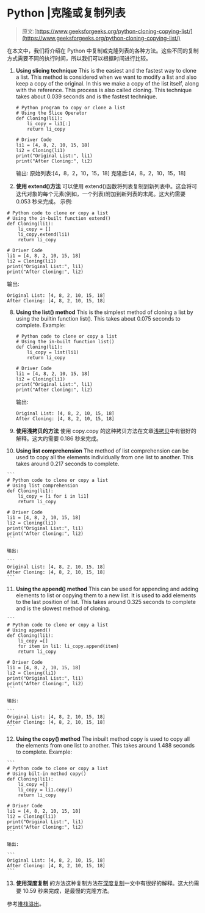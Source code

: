 # Python |克隆或复制列表

> 原文:[https://www.geeksforgeeks.org/python-cloning-copying-list/](https://www.geeksforgeeks.org/python-cloning-copying-list/)

在本文中，我们将介绍在 Python 中复制或克隆列表的各种方法。这些不同的复制方式需要不同的执行时间，所以我们可以根据时间进行比较。

1.  **Using slicing technique**
    This is the easiest and the fastest way to clone a list. This method is considered when we want to modify a list and also keep a copy of the original. In this we make a copy of the list itself, along with the reference. This process is also called cloning. This technique takes about 0.039 seconds and is the fastest technique.

    ```
    # Python program to copy or clone a list
    # Using the Slice Operator
    def Cloning(li1):
        li_copy = li1[:]
        return li_copy

    # Driver Code
    li1 = [4, 8, 2, 10, 15, 18]
    li2 = Cloning(li1)
    print("Original List:", li1)
    print("After Cloning:", li2)
    ```

    输出:
    原始列表:[4，8，2，10，15，18]
    克隆后:[4，8，2，10，15，18]

2.  **使用 extend()方法**
    可以使用 extend()函数将列表复制到新列表中。这会将可迭代对象的每个元素(例如，一个列表)附加到新列表的末尾。这大约需要 0.053 秒来完成。
    示例:

```
# Python code to clone or copy a list
# Using the in-built function extend()
def Cloning(li1):
    li_copy = []
    li_copy.extend(li1)
    return li_copy

# Driver Code
li1 = [4, 8, 2, 10, 15, 18]
li2 = Cloning(li1)
print("Original List:", li1)
print("After Cloning:", li2)
```

输出:

```
Original List: [4, 8, 2, 10, 15, 18]
After Cloning: [4, 8, 2, 10, 15, 18]
```

8.  **Using the list() method**
    This is the simplest method of cloning a list by using the builtin function list(). This takes about 0.075 seconds to complete.
    Example:

    ```
    # Python code to clone or copy a list
    # Using the in-built function list()
    def Cloning(li1):
        li_copy = list(li1)
        return li_copy

    # Driver Code
    li1 = [4, 8, 2, 10, 15, 18]
    li2 = Cloning(li1)
    print("Original List:", li1)
    print("After Cloning:", li2)
    ```

    输出:

    ```
    Original List: [4, 8, 2, 10, 15, 18]
    After Cloning: [4, 8, 2, 10, 15, 18]
    ```

9.  **使用浅拷贝的方法**
    使用 copy.copy 的这种拷贝方法在文章[浅拷贝](https://www.geeksforgeeks.org/copy-python-deep-copy-shallow-copy/)中有很好的解释。这大约需要 0.186 秒来完成。
10.  **Using list comprehension**
    The method of list comprehension can be used to copy all the elements individually from one list to another. This takes around 0.217 seconds to complete.

    ```
    # Python code to clone or copy a list
    # Using list comprehension
    def Cloning(li1):
        li_copy = [i for i in li1]
        return li_copy

    # Driver Code
    li1 = [4, 8, 2, 10, 15, 18]
    li2 = Cloning(li1)
    print("Original List:", li1)
    print("After Cloning:", li2)
    ```

    输出:

    ```
    Original List: [4, 8, 2, 10, 15, 18]
    After Cloning: [4, 8, 2, 10, 15, 18]
    ```

11.  **Using the append() method**
    This can be used for appending and adding elements to list or copying them to a new list. It is used to add elements to the last position of list. This takes around 0.325 seconds to complete and is the slowest method of cloning.

    ```
    # Python code to clone or copy a list
    # Using append()
    def Cloning(li1):
        li_copy =[]
        for item in li1: li_copy.append(item)
        return li_copy

    # Driver Code
    li1 = [4, 8, 2, 10, 15, 18]
    li2 = Cloning(li1)
    print("Original List:", li1)
    print("After Cloning:", li2)
    ```

    输出:

    ```
    Original List: [4, 8, 2, 10, 15, 18]
    After Cloning: [4, 8, 2, 10, 15, 18]
    ```

12.  **Using the copy() method**
    The inbuilt method copy is used to copy all the elements from one list to another. This takes around 1.488 seconds to complete.
    Example:

    ```
    # Python code to clone or copy a list
    # Using bilt-in method copy()
    def Cloning(li1):
        li_copy =[]
        li_copy = li1.copy()
        return li_copy

    # Driver Code
    li1 = [4, 8, 2, 10, 15, 18]
    li2 = Cloning(li1)
    print("Original List:", li1)
    print("After Cloning:", li2)
    ```

    输出:

    ```
    Original List: [4, 8, 2, 10, 15, 18]
    After Cloning: [4, 8, 2, 10, 15, 18]
    ```

13.  **使用深度复制**
    的方法这种复制方法在[深度复制](https://www.geeksforgeeks.org/copy-python-deep-copy-shallow-copy/)一文中有很好的解释。这大约需要 10.59 秒来完成，是最慢的克隆方法。

参考[堆栈溢出](https://stackoverflow.com/questions/2612802/how-to-clone-or-copy-a-list)。